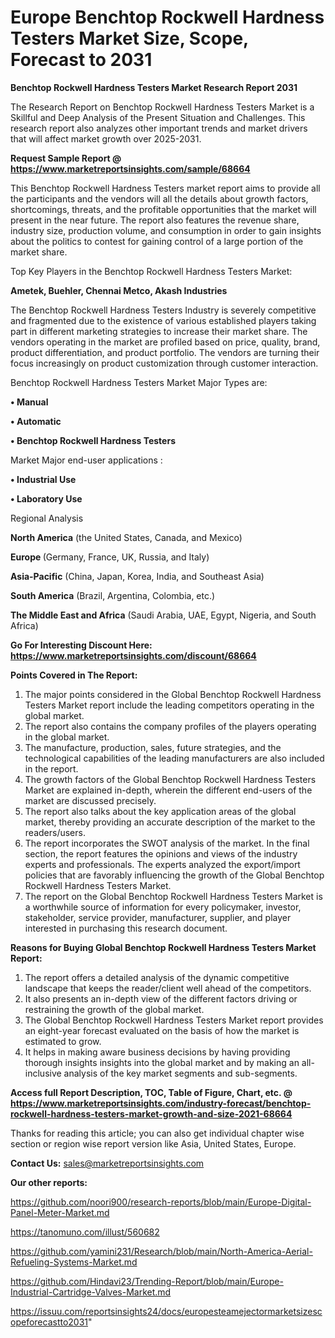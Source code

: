 # Europe Benchtop Rockwell Hardness Testers Market Size, Scope, Forecast to 2031

<strong>Benchtop Rockwell Hardness Testers Market Research Report 2031</strong>

The Research Report on Benchtop Rockwell Hardness Testers Market is a Skillful and Deep Analysis of the Present Situation and Challenges. This research report also analyzes other important trends and market drivers that will affect market growth over 2025-2031.

<strong>Request Sample Report @ <a href=https://www.marketreportsinsights.com/sample/68664>https://www.marketreportsinsights.com/sample/68664</a></strong>

This Benchtop Rockwell Hardness Testers market report aims to provide all the participants and the vendors will all the details about growth factors, shortcomings, threats, and the profitable opportunities that the market will present in the near future. The report also features the revenue share, industry size, production volume, and consumption in order to gain insights about the politics to contest for gaining control of a large portion of the market share.

Top Key Players in the Benchtop Rockwell Hardness Testers Market:

<strong>Ametek, Buehler, Chennai Metco, Akash Industries</strong>

The Benchtop Rockwell Hardness Testers Industry is severely competitive and fragmented due to the existence of various established players taking part in different marketing strategies to increase their market share. The vendors operating in the market are profiled based on price, quality, brand, product differentiation, and product portfolio. The vendors are turning their focus increasingly on product customization through customer interaction.

Benchtop Rockwell Hardness Testers Market Major Types are:

<strong>• Manual

• Automatic

• Benchtop Rockwell Hardness Testers</strong>

Market Major end-user applications :

<strong>• Industrial Use

• Laboratory Use</strong>

Regional Analysis

</u><strong><b>North America</b></strong> (the United States, Canada, and Mexico)

<strong><b>Europe </b></strong>(Germany, France, UK, Russia, and Italy)

<strong><b>Asia-Pacific</b></strong> (China, Japan, Korea, India, and Southeast Asia)

<strong><b>South America</b></strong> (Brazil, Argentina, Colombia, etc.)

<strong><b>The Middle East and Africa</b></strong> (Saudi Arabia, UAE, Egypt, Nigeria, and South Africa)

<strong>Go For Interesting Discount Here: <a href=https://www.marketreportsinsights.com/discount/68664>https://www.marketreportsinsights.com/discount/68664</a></strong>

<strong>Points Covered in The Report:</strong>
<ol>
  <li>The major points considered in the Global Benchtop Rockwell Hardness Testers Market report include the leading competitors operating in the global market.</li>
  <li>The report also contains the company profiles of the players operating in the global market.</li>
  <li>The manufacture, production, sales, future strategies, and the technological capabilities of the leading manufacturers are also included in the report.</li>
  <li>The growth factors of the Global Benchtop Rockwell Hardness Testers Market are explained in-depth, wherein the different end-users of the market are discussed precisely.</li>
  <li>The report also talks about the key application areas of the global market, thereby providing an accurate description of the market to the readers/users.</li>
  <li>The report incorporates the SWOT analysis of the market. In the final section, the report features the opinions and views of the industry experts and professionals. The experts analyzed the export/import policies that are favorably influencing the growth of the Global Benchtop Rockwell Hardness Testers Market.</li>
  <li>The report on the Global Benchtop Rockwell Hardness Testers Market is a worthwhile source of information for every policymaker, investor, stakeholder, service provider, manufacturer, supplier, and player interested in purchasing this research document.</li>
</ol>
<strong>Reasons for Buying Global Benchtop Rockwell Hardness Testers Market Report:</strong>

<ol>
  <li>The report offers a detailed analysis of the dynamic competitive landscape that keeps the reader/client well ahead of the competitors.</li>
  <li>It also presents an in-depth view of the different factors driving or restraining the growth of the global market.</li>
  <li>The Global Benchtop Rockwell Hardness Testers Market report provides an eight-year forecast evaluated on the basis of how the market is estimated to grow.</li>
  <li>It helps in making aware business decisions by having providing thorough insights insights into the global market and by making an all-inclusive analysis of the key market segments and sub-segments.</li>
</ol>
<strong>Access full Report Description, TOC, Table of Figure, Chart, etc. @ <a href=https://www.marketreportsinsights.com/industry-forecast/benchtop-rockwell-hardness-testers-market-growth-and-size-2021-68664>https://www.marketreportsinsights.com/industry-forecast/benchtop-rockwell-hardness-testers-market-growth-and-size-2021-68664</a></strong>


Thanks for reading this article; you can also get individual chapter wise section or region wise report version like Asia, United States, Europe.

<strong>Contact Us:</strong>
sales@marketreportsinsights.com

<strong>Our other reports:</strong>

<a href=https://github.com/noori900/research-reports/blob/main/Europe-Digital-Panel-Meter-Market.md>https://github.com/noori900/research-reports/blob/main/Europe-Digital-Panel-Meter-Market.md</a>

<a href=https://tanomuno.com/illust/560682>https://tanomuno.com/illust/560682</a>

<a href=https://github.com/yamini231/Research/blob/main/North-America-Aerial-Refueling-Systems-Market.md>https://github.com/yamini231/Research/blob/main/North-America-Aerial-Refueling-Systems-Market.md</a>

<a href=https://github.com/Hindavi23/Trending-Report/blob/main/Europe-Industrial-Cartridge-Valves-Market.md>https://github.com/Hindavi23/Trending-Report/blob/main/Europe-Industrial-Cartridge-Valves-Market.md</a>

<a href=https://issuu.com/reportsinsights24/docs/europesteamejectormarketsizescopeforecastto2031>https://issuu.com/reportsinsights24/docs/europesteamejectormarketsizescopeforecastto2031</a>"
